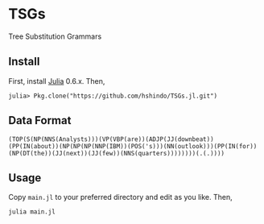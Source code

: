 # TSGs
Tree Substitution Grammars

## Install
First, install [Julia](https://julialang.org/) 0.6.x.
Then,
```
julia> Pkg.clone("https://github.com/hshindo/TSGs.jl.git")
```

## Data Format
```
(TOP(S(NP(NNS(Analysts)))(VP(VBP(are))(ADJP(JJ(downbeat))(PP(IN(about))(NP(NP(NP(NNP(IBM))(POS('s)))(NN(outlook)))(PP(IN(for))(NP(DT(the))(JJ(next))(JJ(few))(NNS(quarters))))))))(.(.))))
```

## Usage
Copy `main.jl` to your preferred directory and edit as you like.
Then,
```
julia main.jl
```

